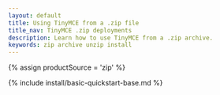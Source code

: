 ```yaml
---
layout: default
title: Using TinyMCE from a .zip file
title_nav: TinyMCE .zip deployments
description: Learn how to use TinyMCE from a .zip archive.
keywords: zip archive unzip install
---
```


{% assign productSource = 'zip' %}

{% include install/basic-quickstart-base.md %}
